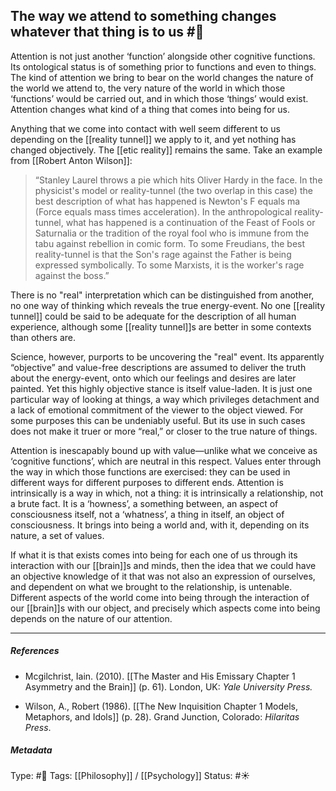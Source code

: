 ## The way we attend to something changes whatever that thing is to us #🧠 

Attention is not just another ‘function’ alongside other cognitive functions. Its ontological status is of something prior to functions and even to things. The kind of attention we bring to bear on the world changes the nature of the world we attend to, the very nature of the world in which those ‘functions’ would be carried out, and in which those ‘things’ would exist. Attention changes what kind of a thing that comes into being for us. 

Anything that we come into contact with well seem different to us depending on the [[reality tunnel]] we apply to it, and yet nothing has changed objectively. The [[etic reality]] remains the same. Take an example from [[Robert Anton Wilson]]:

>  “Stanley Laurel throws a pie which hits Oliver Hardy in the face. In the physicist's model or reality-tunnel (the two overlap in this case) the best description of what has happened is Newton's F equals ma (Force equals mass times acceleration). In the anthropological reality-tunnel, what has happened is a continuation of the Feast of Fools or Saturnalia or the tradition of the royal fool who is immune from the tabu against rebellion in comic form. To some Freudians, the best reality-tunnel is that the Son's rage against the Father is being expressed symbolically. To some Marxists, it is the worker's rage against the boss.”

There is no "real" interpretation which can be distinguished from another, no one way of thinking which reveals the true energy-event. No one [[reality tunnel]] could be said to be adequate for the description of all human experience, although some [[reality tunnel]]s are better in some contexts than others are. 

Science, however, purports to be uncovering the "real" event. Its apparently “objective” and value-free descriptions are assumed to deliver the truth about the energy-event, onto which our feelings and desires are later painted. Yet this highly objective stance is itself value-laden. It is just one particular way of looking at things, a way which privileges detachment and a lack of emotional commitment of the viewer to the object viewed. For some purposes this can be undeniably useful. But its use in such cases does not make it truer or more “real,” or closer to the true nature of things.

Attention is inescapably bound up with value—unlike what we conceive as ‘cognitive functions’, which are neutral in this respect. Values enter through the way in which those functions are exercised: they can be used in different ways for different purposes to different ends. Attention is intrinsically is a way in which, not a thing: it is intrinsically a relationship, not a brute fact. It is a ‘howness’, a something between, an aspect of consciousness itself, not a ‘whatness’, a thing in itself, an object of consciousness. It brings into being a world and, with it, depending on its nature, a set of values.

If what it is that exists comes into being for each one of us through its interaction with our [[brain]]s and minds, then the idea that we could have an objective knowledge of it that was not also an expression of ourselves, and dependent on what we brought to the relationship, is untenable. Different aspects of the world come into being through the interaction of our [[brain]]s with our object, and precisely which aspects come into being depends on the nature of our attention. 

___

##### References

- Mcgilchrist, Iain. (2010). [[The Master and His Emissary Chapter 1 Asymmetry and the Brain]] (p. 61). London, UK: _Yale University Press._

- Wilson, A., Robert (1986). [[The New Inquisition Chapter 1 Models, Metaphors, and Idols]] (p. 28). Grand Junction, Colorado: _Hilaritas Press_.

##### Metadata

Type: #🔴 
Tags: [[Philosophy]] / [[Psychology]] 
Status: #☀️ 